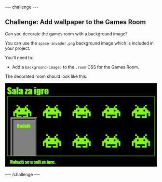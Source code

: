 \--- challenge \---

## Challenge: Add wallpaper to the Games Room

Can you decorate the games room with a background image?

You can use the `space-invader.png` background image which is included in your project.

You'll need to:

+ Add a `background-image:` to the `.room` CSS for the Games Room. 

The decorated room should look like this:

![screenshot](images/rooms-games-finished.png)

\--- /challenge \---